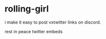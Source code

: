 # **rolling-girl**

i make it easy to post vxtwitter links on discord.

rest in peace twitter embeds

